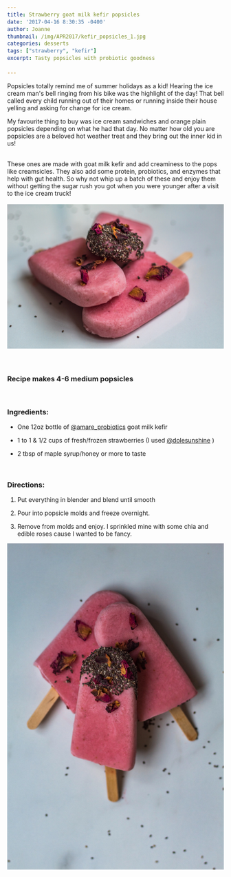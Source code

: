 ```yaml
---
title: Strawberry goat milk kefir popsicles
date: '2017-04-16 8:30:35 -0400'
author: Joanne
thumbnail: /img/APR2017/kefir_popsicles_1.jpg
categories: desserts
tags: ["strawberry", "kefir"]
excerpt: Tasty popsicles with probiotic goodness

---
```


Popsicles totally remind me of summer holidays as a kid! Hearing the ice cream man's  bell ringing from his bike was the highlight of the day! That bell called every child running out of their homes or running inside their house yelling and asking for change for ice cream.
<br>

My favourite thing to buy was ice cream sandwiches and orange plain popsicles depending on what he had that day. No matter how old you are popsicles are a beloved hot weather treat and they bring out the inner kid in us!
<br>
<br>

These ones are made with goat milk kefir and add creaminess to the pops like creamsicles. They also add some protein, probiotics, and enzymes that help with gut health.  So why not whip up a batch of these and enjoy them without getting the sugar rush you got when you were younger after a visit to the ice cream truck!
<br>
<br>
![Kefir popsicles](/img/APR2017/kefir_popsicles_2.jpg)  
<br>
<br>

### Recipe makes 4-6 medium popsicles
<br>

### Ingredients:

* One 12oz bottle of [@amare_probiotics](https://www.instagram.com/amare_probiotics) goat milk kefir

* 1 to 1 & 1/2 cups of fresh/frozen strawberries (I used [@dolesunshine](https://www.instagram.com/dolesunshine/) )

* 2 tbsp of maple syrup/honey or more to taste
<br>

### Directions:

1. Put everything in blender and blend until smooth

1. Pour into popsicle molds and freeze overnight.  

1. Remove from molds and enjoy. I sprinkled mine with some chia and edible roses cause I wanted to be fancy.  

![Kefir popsicles](/img/APR2017/kefir_popsicles_3.jpg)
